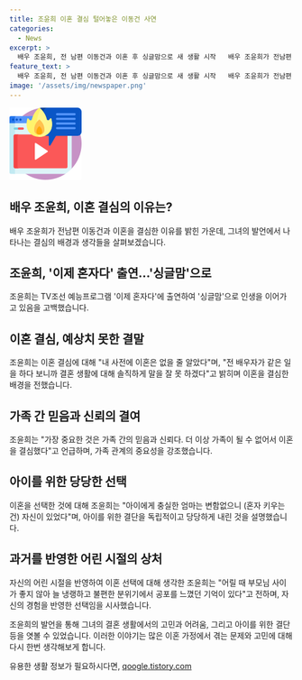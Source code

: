 ```yaml
---
title: 조윤희 이혼 결심 털어놓은 이동건 사연
categories:
  - News
excerpt: >
  배우 조윤희, 전 남편 이동건과 이혼 후 싱글맘으로 새 생활 시작   배우 조윤희가 전남편 이동건과의 이혼 이유를 TV조선 예능프로그램에서 공개했다. 결혼 3년 만인 2020년 이혼한 그녀는 이혼을 선택한 이유를 솔직하게 밝혔으며, 싱글맘으로서의 새로운 삶을 살아가고 있다고 전했다. 또한 자녀를 위해 당당하게 이혼을 말한 그녀는 혼자서도 충분히 자녀를 키울 수 있을 자신이 있다고 밝혔다.
feature_text: >
  배우 조윤희, 전 남편 이동건과 이혼 후 싱글맘으로 새 생활 시작   배우 조윤희가 전남편 이동건과의 이혼 이유를 TV조선 예능프로그램에서 공개했다. 결혼 3년 만인 2020년 이혼한 그녀는 이혼을 선택한 이유를 솔직하게 밝혔으며, 싱글맘으로서의 새로운 삶을 살아가고 있다고 전했다. 또한 자녀를 위해 당당하게 이혼을 말한 그녀는 혼자서도 충분히 자녀를 키울 수 있을 자신이 있다고 밝혔다.
image: '/assets/img/newspaper.png'
---
```


<p><img src="/assets/img/news.png" alt="rentncar 속보" /></p>

<h2>배우 조윤희, 이혼 결심의 이유는?</h2>

<p data-ke-size="size16">배우 조윤희가 전남편 이동건과 이혼을 결심한 이유를 밝힌 가운데, 그녀의 발언에서 나타나는 결심의 배경과 생각들을 살펴보겠습니다.</p>

<h2>조윤희, '이제 혼자다' 출연…'싱글맘'으로</h2>

<p data-ke-size="size16">조윤희는 TV조선 예능프로그램 '이제 혼자다'에 출연하여 '싱글맘'으로 인생을 이어가고 있음을 고백했습니다.</p>

<h2>이혼 결심, 예상치 못한 결말</h2>

<p data-ke-size="size16">조윤희는 이혼 결심에 대해 "내 사전에 이혼은 없을 줄 알았다"며, "전 배우자가 같은 일을 하다 보니까 결혼 생활에 대해 솔직하게 말을 잘 못 하겠다"고 밝히며 이혼을 결심한 배경을 전했습니다.</p>

<h2>가족 간 믿음과 신뢰의 결여</h2>

<p data-ke-size="size16">조윤희는 "가장 중요한 것은 가족 간의 믿음과 신뢰다. 더 이상 가족이 될 수 없어서 이혼을 결심했다"고 언급하며, 가족 관계의 중요성을 강조했습니다.</p>

<h2>아이를 위한 당당한 선택</h2>

<p data-ke-size="size16">이혼을 선택한 것에 대해 조윤희는 "아이에게 충실한 엄마는 변함없으니 (혼자 키우는 건) 자신이 있었다"며, 아이를 위한 결단을 독립적이고 당당하게 내린 것을 설명했습니다.</p>

<h2>과거를 반영한 어린 시절의 상처</h2>

<p data-ke-size="size16">자신의 어린 시절을 반영하여 이혼 선택에 대해 생각한 조윤희는 "어릴 때 부모님 사이가 좋지 않아 늘 냉랭하고 불편한 분위기에서 공포를 느꼈던 기억이 있다"고 전하며, 자신의 경험을 반영한 선택임을 시사했습니다.</p>

<p data-ke-size="size16">조윤희의 발언을 통해 그녀의 결혼 생활에서의 고민과 어려움, 그리고 아이를 위한 결단 등을 엿볼 수 있었습니다. 이러한 이야기는 많은 이혼 가정에서 겪는 문제와 고민에 대해 다시 한번 생각해보게 합니다.</p>
유용한 생활 정보가 필요하시다면, <a href="https://qoogle.tistory.com" rel="dofollow">qoogle.tistory.com</a>


